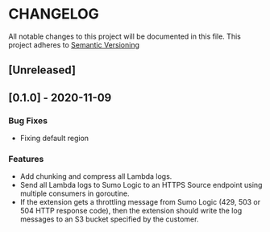 # CHANGELOG
All notable changes to this project will be documented in this file.
This project adheres to [Semantic Versioning](http://semver.org/spec/v2.0.0.html)

<a name="unreleased"></a>
## [Unreleased]


<a name="0.9.0"></a>
## [0.1.0] - 2020-11-09
### Bug Fixes
- Fixing default region

### Features
- Add chunking and compress all Lambda logs.
- Send all Lambda logs to Sumo Logic to an HTTPS Source endpoint using multiple consumers in goroutine.
- If the extension gets a throttling message from Sumo Logic (429, 503 or 504 HTTP response code), then the extension should write the log messages to an S3 bucket specified by the customer.

